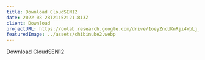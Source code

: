 ```yaml
---
title: Download CloudSEN12
date: 2022-08-28T21:52:21.813Z
client: Download
projectURL: https://colab.research.google.com/drive/1oeyZncUKnRji4WpLj_rIfLo2iH1lPiCe?usp=sharing
featuredImage: ../assets/chibinube2.webp
---
```

Download CloudSEN12